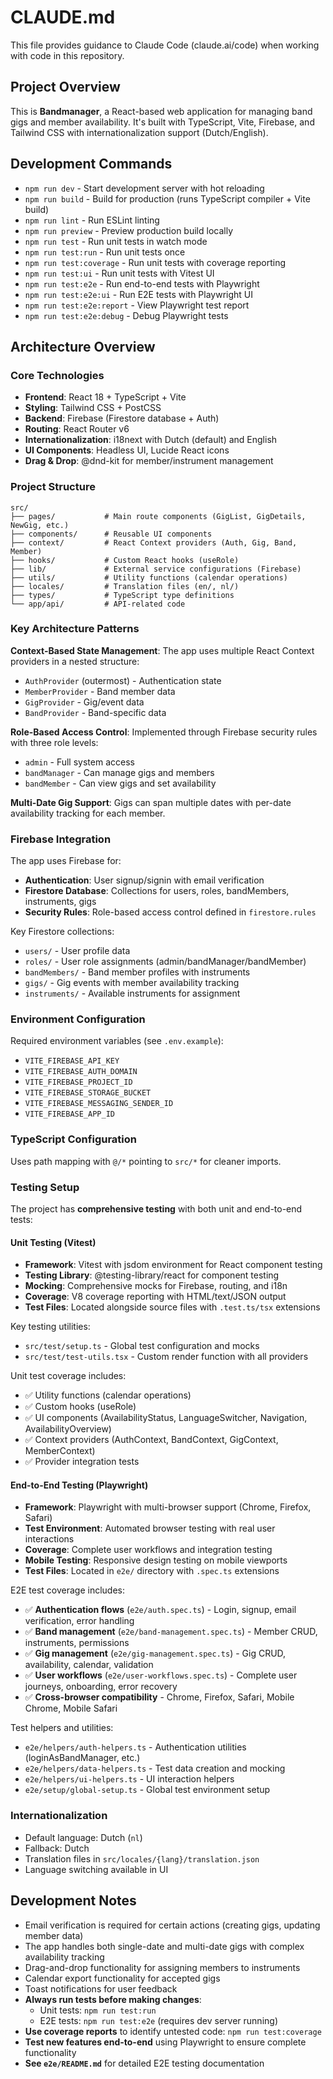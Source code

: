 # CLAUDE.md

This file provides guidance to Claude Code (claude.ai/code) when working with code in this repository.

## Project Overview

This is **Bandmanager**, a React-based web application for managing band gigs and member availability. It's built with TypeScript, Vite, Firebase, and Tailwind CSS with internationalization support (Dutch/English).

## Development Commands

- `npm run dev` - Start development server with hot reloading
- `npm run build` - Build for production (runs TypeScript compiler + Vite build)
- `npm run lint` - Run ESLint linting
- `npm run preview` - Preview production build locally
- `npm run test` - Run unit tests in watch mode
- `npm run test:run` - Run unit tests once
- `npm run test:coverage` - Run unit tests with coverage reporting
- `npm run test:ui` - Run unit tests with Vitest UI
- `npm run test:e2e` - Run end-to-end tests with Playwright
- `npm run test:e2e:ui` - Run E2E tests with Playwright UI
- `npm run test:e2e:report` - View Playwright test report
- `npm run test:e2e:debug` - Debug Playwright tests

## Architecture Overview

### Core Technologies
- **Frontend**: React 18 + TypeScript + Vite
- **Styling**: Tailwind CSS + PostCSS
- **Backend**: Firebase (Firestore database + Auth)
- **Routing**: React Router v6
- **Internationalization**: i18next with Dutch (default) and English
- **UI Components**: Headless UI, Lucide React icons
- **Drag & Drop**: @dnd-kit for member/instrument management

### Project Structure

```
src/
├── pages/           # Main route components (GigList, GigDetails, NewGig, etc.)
├── components/      # Reusable UI components
├── context/         # React Context providers (Auth, Gig, Band, Member)
├── hooks/           # Custom React hooks (useRole)
├── lib/             # External service configurations (Firebase)
├── utils/           # Utility functions (calendar operations)
├── locales/         # Translation files (en/, nl/)
├── types/           # TypeScript type definitions
└── app/api/         # API-related code
```

### Key Architecture Patterns

**Context-Based State Management**: The app uses multiple React Context providers in a nested structure:
- `AuthProvider` (outermost) - Authentication state
- `MemberProvider` - Band member data
- `GigProvider` - Gig/event data  
- `BandProvider` - Band-specific data

**Role-Based Access Control**: Implemented through Firebase security rules with three role levels:
- `admin` - Full system access
- `bandManager` - Can manage gigs and members
- `bandMember` - Can view gigs and set availability

**Multi-Date Gig Support**: Gigs can span multiple dates with per-date availability tracking for each member.

### Firebase Integration

The app uses Firebase for:
- **Authentication**: User signup/signin with email verification
- **Firestore Database**: Collections for users, roles, bandMembers, instruments, gigs
- **Security Rules**: Role-based access control defined in `firestore.rules`

Key Firestore collections:
- `users/` - User profile data
- `roles/` - User role assignments (admin/bandManager/bandMember)
- `bandMembers/` - Band member profiles with instruments
- `gigs/` - Gig events with member availability tracking
- `instruments/` - Available instruments for assignment

### Environment Configuration

Required environment variables (see `.env.example`):
- `VITE_FIREBASE_API_KEY`
- `VITE_FIREBASE_AUTH_DOMAIN` 
- `VITE_FIREBASE_PROJECT_ID`
- `VITE_FIREBASE_STORAGE_BUCKET`
- `VITE_FIREBASE_MESSAGING_SENDER_ID`
- `VITE_FIREBASE_APP_ID`

### TypeScript Configuration

Uses path mapping with `@/*` pointing to `src/*` for cleaner imports.

### Testing Setup

The project has **comprehensive testing** with both unit and end-to-end tests:

#### Unit Testing (Vitest)
- **Framework**: Vitest with jsdom environment for React component testing
- **Testing Library**: @testing-library/react for component testing
- **Mocking**: Comprehensive mocks for Firebase, routing, and i18n
- **Coverage**: V8 coverage reporting with HTML/text/JSON output
- **Test Files**: Located alongside source files with `.test.ts/tsx` extensions

Key testing utilities:
- `src/test/setup.ts` - Global test configuration and mocks
- `src/test/test-utils.tsx` - Custom render function with all providers

Unit test coverage includes:
- ✅ Utility functions (calendar operations)
- ✅ Custom hooks (useRole)
- ✅ UI components (AvailabilityStatus, LanguageSwitcher, Navigation, AvailabilityOverview)
- ✅ Context providers (AuthContext, BandContext, GigContext, MemberContext)
- ✅ Provider integration tests

#### End-to-End Testing (Playwright)
- **Framework**: Playwright with multi-browser support (Chrome, Firefox, Safari)
- **Test Environment**: Automated browser testing with real user interactions
- **Coverage**: Complete user workflows and integration testing
- **Mobile Testing**: Responsive design testing on mobile viewports
- **Test Files**: Located in `e2e/` directory with `.spec.ts` extensions

E2E test coverage includes:
- ✅ **Authentication flows** (`e2e/auth.spec.ts`) - Login, signup, email verification, error handling
- ✅ **Band management** (`e2e/band-management.spec.ts`) - Member CRUD, instruments, permissions
- ✅ **Gig management** (`e2e/gig-management.spec.ts`) - Gig CRUD, availability, calendar, validation
- ✅ **User workflows** (`e2e/user-workflows.spec.ts`) - Complete user journeys, onboarding, error recovery
- ✅ **Cross-browser compatibility** - Chrome, Firefox, Safari, Mobile Chrome, Mobile Safari

Test helpers and utilities:
- `e2e/helpers/auth-helpers.ts` - Authentication utilities (loginAsBandManager, etc.)
- `e2e/helpers/data-helpers.ts` - Test data creation and mocking
- `e2e/helpers/ui-helpers.ts` - UI interaction helpers
- `e2e/setup/global-setup.ts` - Global test environment setup

### Internationalization

- Default language: Dutch (`nl`)
- Fallback: Dutch  
- Translation files in `src/locales/{lang}/translation.json`
- Language switching available in UI

## Development Notes

- Email verification is required for certain actions (creating gigs, updating member data)
- The app handles both single-date and multi-date gigs with complex availability tracking
- Drag-and-drop functionality for assigning members to instruments
- Calendar export functionality for accepted gigs
- Toast notifications for user feedback
- **Always run tests before making changes**: 
  - Unit tests: `npm run test:run`
  - E2E tests: `npm run test:e2e` (requires dev server running)
- **Use coverage reports** to identify untested code: `npm run test:coverage`
- **Test new features end-to-end** using Playwright to ensure complete functionality
- **See `e2e/README.md`** for detailed E2E testing documentation